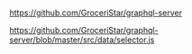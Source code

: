 ####

https://github.com/GroceriStar/graphql-server

https://github.com/GroceriStar/graphql-server/blob/master/src/data/selector.js
